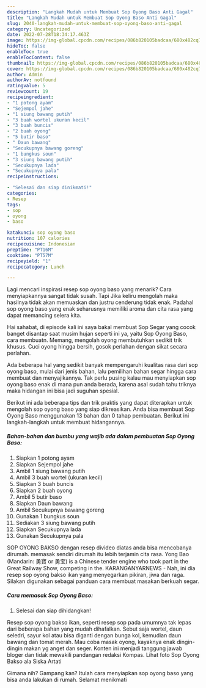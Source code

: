 ```yaml
---
description: "Langkah Mudah untuk Membuat Sop Oyong Baso Anti Gagal"
title: "Langkah Mudah untuk Membuat Sop Oyong Baso Anti Gagal"
slug: 2040-langkah-mudah-untuk-membuat-sop-oyong-baso-anti-gagal
category: Uncategorized
date: 2022-07-28T18:34:17.463Z
image: https://img-global.cpcdn.com/recipes/086b820105badcaa/680x482cq70/sop-oyong-baso-foto-resep-utama.jpg
hideToc: false
enableToc: true
enableTocContent: false
thumbnail: https://img-global.cpcdn.com/recipes/086b820105badcaa/680x482cq70/sop-oyong-baso-foto-resep-utama.jpg
cover: https://img-global.cpcdn.com/recipes/086b820105badcaa/680x482cq70/sop-oyong-baso-foto-resep-utama.jpg
author: Admin
authorAv: notfound
ratingvalue: 5
reviewcount: 19
recipeingredient:
- "1 potong ayam"
- "Sejempol jahe"
- "1 siung bawang putih"
- "3 buah wortel ukuran kecil"
- "3 buah buncis"
- "2 buah oyong"
- "5 butir baso"
- " Daun bawang"
- "Secukupnya bawang goreng"
- "1 bungkus soun"
- "3 siung bawang putih"
- "Secukupnya lada"
- "Secukupnya pala"
recipeinstructions:

- "Selesai dan siap dinikmati!"
categories:
- Resep
tags:
- sop
- oyong
- baso

katakunci: sop oyong baso 
nutrition: 107 calories
recipecuisine: Indonesian
preptime: "PT16M"
cooktime: "PT57M"
recipeyield: "1"
recipecategory: Lunch

---
```



Lagi mencari inspirasi resep sop oyong baso yang menarik? Cara menyiapkannya sangat tidak susah. Tapi Jika keliru mengolah maka hasilnya tidak akan memuaskan dan justru cenderung tidak enak. Padahal sop oyong baso yang enak seharusnya memiliki aroma dan cita rasa yang dapat memancing selera kita.


Hai sahabat, di episode kali ini saya bakal membuat Sop Segar yang cocok banget disantap saat musim hujan seperti ini ya, yaitu Sop Oyong Baso, cara membuatn. Memang, mengolah oyong membutuhkan sedikit trik khusus. Cuci oyong hingga bersih, gosok perlahan dengan sikat secara perlahan.

Ada beberapa hal yang sedikit banyak mempengaruhi kualitas rasa dari sop oyong baso, mulai dari jenis bahan, lalu pemilihan bahan segar hingga cara membuat dan menyajikannya. Tak perlu pusing kalau mau menyiapkan sop oyong baso enak di mana pun anda berada, karena asal sudah tahu triknya maka hidangan ini bisa jadi suguhan spesial.


Berikut ini ada beberapa tips dan trik praktis yang dapat diterapkan untuk mengolah sop oyong baso yang siap dikreasikan. Anda bisa membuat Sop Oyong Baso menggunakan 13 bahan dan 0 tahap pembuatan. Berikut ini langkah-langkah untuk membuat hidangannya.

<!--inarticleads1-->

##### Bahan-bahan dan bumbu yang wajib ada dalam pembuatan Sop Oyong Baso:

1. Siapkan 1 potong ayam
1. Siapkan Sejempol jahe
1. Ambil 1 siung bawang putih
1. Ambil 3 buah wortel (ukuran kecil)
1. Siapkan 3 buah buncis
1. Siapkan 2 buah oyong
1. Ambil 5 butir baso
1. Siapkan  Daun bawang
1. Ambil Secukupnya bawang goreng
1. Gunakan 1 bungkus soun
1. Sediakan 3 siung bawang putih
1. Siapkan Secukupnya lada
1. Gunakan Secukupnya pala


SOP OYONG BAKSO dengan resep divideo diatas anda bisa mencobanya dirumah. memasak sendiri dirumah itu lebih terjamin cita rasa. Yong Bao (Mandarin: 勇寶 or 勇宝) is a Chinese tender engine who took part in the Great Railway Show, competing in the. KARANGANYARNEWS - Nah, ini dia resep sop oyong bakso ikan yang menyegarkan pikiran, jiwa dan raga. Silakan digunakan sebagai panduan cara membuat masakan berkuah segar. 

<!--inarticleads2-->

##### Cara memasak Sop Oyong Baso:


1. Selesai dan siap dihidangkan!

Resep sop oyong bakso ikan, seperti resep sop pada umumnya tak lepas dari beberapa bahan yang mudah dihafalkan. Sebut saja wortel, daun seledri, sayur kol atau bisa diganti dengan bunga kol, kemudian daun bawang dan tomat merah. Mau coba masak oyong, kayaknya enak dingin-dingin makan yg anget dan seger. Konten ini menjadi tanggung jawab bloger dan tidak mewakili pandangan redaksi Kompas. Lihat foto Sop Oyong Bakso ala Siska Artati 

Gimana nih? Gampang kan? Itulah cara menyiapkan sop oyong baso yang bisa anda lakukan di rumah. Selamat menikmati
